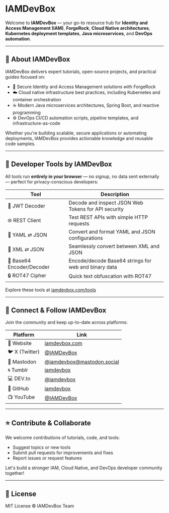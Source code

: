# IAMDevBox

Welcome to **IAMDevBox** — your go-to resource hub for **Identity and Access Management (IAM)**, **ForgeRock**, **Cloud Native architectures**, **Kubernetes deployment templates**, **Java microservices**, and **DevOps automation**.

---

## 🚀 About IAMDevBox

IAMDevBox delivers expert tutorials, open-source projects, and practical guides focused on:

- 🔐 Secure Identity and Access Management solutions with ForgeRock  
- ☁️ Cloud native infrastructure best practices, including Kubernetes and container orchestration  
- ☕ Modern Java microservices architectures, Spring Boot, and reactive programming  
- ⚙️ DevOps CI/CD automation scripts, pipeline templates, and infrastructure-as-code  

Whether you're building scalable, secure applications or automating deployments, IAMDevBox provides actionable knowledge and reusable code samples.

---

## 🔧 Developer Tools by IAMDevBox

All tools run **entirely in your browser** — no signup, no data sent externally — perfect for privacy-conscious developers:

| Tool                     | Description                                               |
|--------------------------|-----------------------------------------------------------|
| 🔐 JWT Decoder           | Decode and inspect JSON Web Tokens for API security      |
| 🌐 REST Client           | Test REST APIs with simple HTTP requests                  |
| 📄 YAML ⇄ JSON           | Convert and format YAML and JSON configurations           |
| 📄 XML ⇄ JSON            | Seamlessly convert between XML and JSON                   |
| 🔢 Base64 Encoder/Decoder | Encode/decode Base64 strings for web and binary data     |
| 🔒 ROT47 Cipher          | Quick text obfuscation with ROT47                          |

Explore these tools at [iamdevbox.com/tools](https://iamdevbox.com/tools)

---

## 🔗 Connect & Follow IAMDevBox

Join the community and keep up-to-date across platforms:

| Platform         | Link                                                                 |
|------------------|----------------------------------------------------------------------|
| 🔵 Website       | [iamdevbox.com](https://iamdevbox.com)                               |
| 🐦 X (Twitter)    | [@IAMDevBox](https://twitter.com/IAMDevBox)                          |
| 🐘 Mastodon      | [@iamdevbox@mastodon.social](https://mastodon.social/@iamdevbox)     |
| 🌀 Tumblr        | [iamdevbox](https://iamdevbox.tumblr.com)                            |
| 💻 DEV.to        | [@iamdevbox](https://dev.to/iamdevbox)                                |
| 🐙 GitHub        | [iamdevbox](https://github.com/iamdevbox)                             |
| 📺 YouTube       | [@IAMDevBox](https://www.youtube.com/@IAMDevBox)                      |

---

## ⭐ Contribute & Collaborate

We welcome contributions of tutorials, code, and tools:

- Suggest topics or new tools  
- Submit pull requests for improvements and fixes  
- Report issues or request features  

Let's build a stronger IAM, Cloud Native, and DevOps developer community together!

---

## 📜 License

MIT License © IAMDevBox Team

